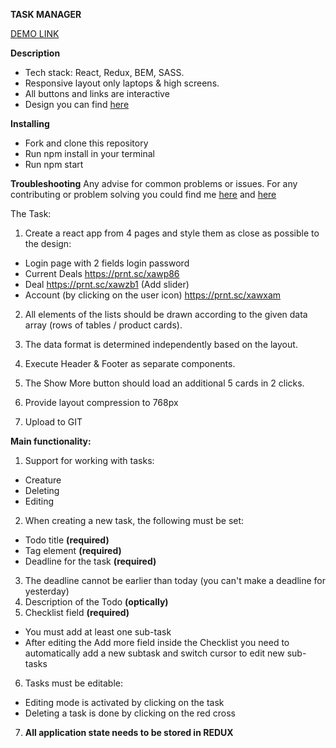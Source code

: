 **TASK MANAGER**

 [DEMO LINK](https://KirillLutsenko.github.io/ToDo_App/)

**Description**
- Tech stack: React, Redux, BEM, SASS.
- Responsive layout only laptops & high screens.
- All buttons and links are interactive
- Design you can find [here](https://lab.lectrum.io/todo)

**Installing**
- Fork and clone this repository
- Run npm install in your terminal
- Run npm start

**Troubleshooting**
Any advise for common problems or issues. For any contributing or problem solving you could find me [here](https://www.linkedin.com/in/kirill-lutsenko-1ab7621bb/) and [here](https://join.skype.com/invite/pmxOlX8nMhpq)

 

The Task:

1. Create a react app from 4 pages and style them as close as possible to the design:
  - Login page with 2 fields login password
  - Current Deals https://prnt.sc/xawp86
  - Deal https://prnt.sc/xawzb1 (Add slider)
  - Account (by clicking on the user icon) https://prnt.sc/xawxam

2. All elements of the lists should be drawn according to the given data array (rows of tables / product cards).

3. The data format is determined independently based on the layout.

4. Execute Header & Footer as separate components.

5. The Show More button should load an additional 5 cards in 2 clicks.

6. Provide layout compression to 768px

7. Upload to GIT

**Main functionality:**
1. Support for working with tasks:
 - Creature
 - Deleting
 - Editing
2. When creating a new task, the following must be set:
 - Todo title **(required)**
 - Tag element **(required)**
 - Deadline for the task **(required)**
3. The deadline cannot be earlier than today
(you can't make a deadline for yesterday)
4. Description of the Todo **(optically)**
5. Checklist field **(required)**
 - You must add at least one sub-task
 - After editing the Add more field inside the Checklist
   you need to automatically add a new subtask and
   switch cursor to edit new sub-
   tasks
6. Tasks must be editable:
 - Editing mode is activated by clicking on the task
 - Deleting a task is done by clicking on the red cross
7. **All application state needs to be stored in REDUX**